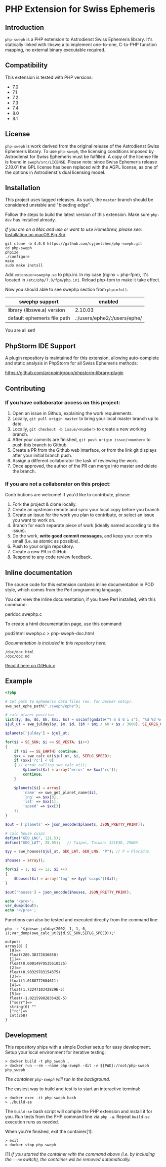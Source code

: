# PHP Extension for Swiss Ephemeris

## Introduction
`php-sweph` is a PHP extension to Astrodienst Swiss Ephemeris library. It's statically linked with libswe.a to implement one-to-one, C-to-PHP function mapping, no external binary executable required.

## Compatibility
This extension is tested with PHP versions:
- 7.0
- 7.1
- 7.2
- 7.3
- 7.4
- 8.0
- 8.1

## License
`php-sweph` is work derived from the original release of the Astrodienst Swiss Ephemeris library.
To use `php-sweph`, the licensing conditions imposed by Astrodienst for Swiss Ephemeris must
be fulfilled. A copy of the license file
is found in `sweph/src/LICENSE`. Please note: since Swiss Ephemeris release 2.10.01 the GPL license has been
replaced with the AGPL license, as one of the options in Astrodienst's dual licensing model.

## Installation

This project uses tagged releases.
As such, the `master` branch should be considered unstable and "bleeding edge".

Follow the steps to build the latest version of this extension.
Make sure `php-dev` has installed already.

_If you are on a Mac and use or want to use Homebrew, please see:_
[Installation on macOS Big Sur](https://github.com/cyjoelchen/php-sweph/wiki/Install-on-macOS-Big-Sur.)

```
git clone -b 4.0.8 https://github.com/cyjoelchen/php-sweph.git
cd php-sweph
phpize
./configure
make
sudo make install
```

Add `extension=swephp.so` to php.ini. In my case (nginx + php-fpm), it's located in `/etc/php/7.0/fpm/php.ini`. Reload php-fpm to make it take effect.

Now you should able to see swephp section from `phpinfo()`.

 swephp support | enabled 
---|---
 library (libswe.a) version | 2.10.03
 default ephemeris file path | .:/users/ephe2/:/users/ephe/ 

You are all set!

## PhpStorm IDE Support
A plugin repository is maintained for this extension, allowing auto-complete and static analysis in PhpStorm for all Swiss Ephemeris methods:

https://github.com/arcpointgroup/phpstorm-library-plugin

## Contributing

### If you have collaborator access on this project:

1. Open an issue in Github, explaining the work requirements.
2. Locally, `git pull origin master` to bring your local master branch up to date.
3. Locally, `git checkout -b issue/<number>` to create a new working branch.
4. After your commits are finished, `git push origin issue/<number>` to push this branch to Github.
5. Create a PR from the Github web interface, or from the link git displays after your initial branch push.
6. Assign a different collaborator the task of reviewing the work.
7. Once approved, the author of the PR can merge into master and delete the branch.

### If you are not a collaborator on this project:

Contributions are welcome! If you'd like to contribute, please:

1. Fork the project & clone locally.
2. Create an upstream remote and sync your local copy before you branch.
3. Create an issue for the work you plan to contribute, or select an issue you want to work on.
4. Branch for each separate piece of work (ideally named according to the issue).
5. Do the work, __write good commit messages__, and keep your commits small (i.e. as atomic as possible).
6. Push to your origin repository.
7. Create a new PR in GitHub.
8. Respond to any code review feedback.

## Inline documentation
The source code for this extension contains inline documentation in POD style,
which comes from the Perl programming language.

You can view the inline documentation, if you have Perl installed, with this command:

perldoc swephp.c

To create a html documentation page, use this command:

pod2html swephp.c > php-sweph-doc.html

_Documentation is included in this repository here:_
```
/doc/doc.html
/doc/doc.md
```
[Read it here on GitHub &raquo;](https://github.com/cyjoelchen/php-sweph/blob/master/doc/doc.md)

## Example

```php
<?php

# Set path to ephemeris data files (ex. for Docker setup).
swe_set_ephe_path("./sweph/ephe");

# calc planet position
list($y, $m, $d, $h, $mi, $s) = sscanf(gmdate("Y m d G i s"), "%d %d %d %d %d %d");
$jul_ut = swe_julday($y, $m, $d, ($h + $mi / 60 + $s / 3600), SE_GREG_CAL);

$planets['julday'] = $jul_ut;

for($i = SE_SUN; $i <= SE_VESTA; $i++)
{
    if ($i == SE_EARTH) continue;
    $xx = swe_calc_ut($jul_ut, $i, SEFLG_SPEED);
    if ($xx['rc'] < 0) 
    { // error calling swe_calc_ut();
        $planets[$i] = array('error' => $xx['rc']);
        continue;
    }

    $planets[$i] = array(
        'name' => swe_get_planet_name($i),
        'lng' => $xx[0],
        'lat' => $xx[1],
        'speed' => $xx[3]
    );
}

$out = ['planets' => json_encode($planets, JSON_PRETTY_PRINT)];

# calc house cusps
define("GEO_LNG", 121.5);
define("GEO_LAT", 25.05);   // Taipei, Taiwan: 121E30, 25N03

$yy = swe_houses($jul_ut, GEO_LAT, GEO_LNG, "P"); // P = Placidus. 

$houses = array();

for($i = 1; $i <= 12; $i ++) 
{
    $houses[$i] = array('lng' => $yy['cusps'][$i]);
}

$out['houses'] = json_encode($houses, JSON_PRETTY_PRINT);

echo '<pre>';
var_dump($out);
echo '</pre>';
```

Functions can also be tested and executed directly from the command line:                                    
```                                                                                                          
php -r '$jd=swe_julday(2002, 1, 1, 0, 1);var_dump(swe_calc_ut($jd,SE_SUN,SEFLG_SPEED));'                     
                                                                                                             
output:                                                                                                      
array(8) {
  [0]=>
  float(280.38372636858)
  [1]=>
  float(0.00014970535610325)
  [2]=>
  float(0.98329783154375)
  [3]=>
  float(1.0188772684611)
  [4]=>
  float(1.7224710342829E-5)
  [5]=>
  float(-1.0215998283642E-5)
  ["serr"]=>
  string(0) ""
  ["rc"]=>
  int(258)
}
```                                                                                                          

## Development

This repository ships with a simple Docker setup for easy development.
Setup your local environment for iterative testing:

```
> docker build -t php_sweph .
> docker run --rm --name php-sweph -dit -v ${PWD}:/root/php-sweph php_sweph
```

_The container `php-sweph` will run in the background._

The easiest way to build and test is to start an interactive terminal:

```
> docker exec -it php-sweph bash
> ./build-se
``` 

The `build-se` bash script will compile the PHP extension and install it for you.
Run tests from the PHP command line via `php -a`.
Repeat `build-se` execution runs as needed.

When you're finished, exit the container[1]:

```
> exit
> docker stop php-sweph
```
[1]
_If you started the container with the command above (i.e. by including the `--rm` switch),
the container will be removed automatically._
